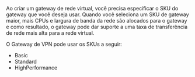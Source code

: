 Ao criar um gateway de rede virtual, você precisa especificar o SKU do gateway que você deseja usar. Quando você seleciona um SKU de gateway maior, mais CPUs e largura de banda da rede são alocados para o gateway e como resultado, o gateway pode dar suporte a uma taxa de transferência de rede mais alta para a rede virtual.

O Gateway de VPN pode usar os SKUs a seguir:

- Basic
- Standard
- HighPerformance

<!---HONumber=AcomDC_0928_2016-->